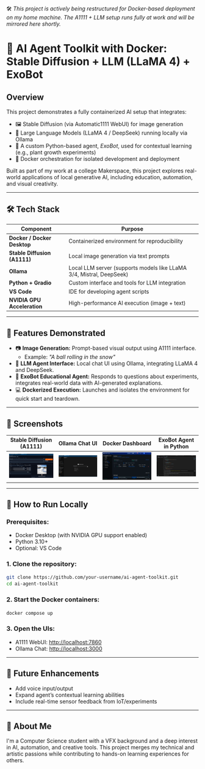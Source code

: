 🛠️ *This project is actively being restructured for Docker-based deployment on my home machine. The A1111 + LLM setup runs fully at work and will be mirrored here shortly.*
# 🧠 AI Agent Toolkit with Docker: Stable Diffusion + LLM (LLaMA 4) + ExoBot

## Overview

This project demonstrates a fully containerized AI setup that integrates:
- 🖼️ Stable Diffusion (via Automatic1111 WebUI) for image generation
- 💬 Large Language Models (LLaMA 4 / DeepSeek) running locally via Ollama
- 🤖 A custom Python-based agent, *ExoBot*, used for contextual learning (e.g., plant growth experiments)
- 🐳 Docker orchestration for isolated development and deployment

Built as part of my work at a college Makerspace, this project explores real-world applications of local generative AI, including education, automation, and visual creativity.

---

## 🛠️ Tech Stack

| Component | Purpose |
|----------|---------|
| **Docker / Docker Desktop** | Containerized environment for reproducibility |
| **Stable Diffusion (A1111)** | Local image generation via text prompts |
| **Ollama** | Local LLM server (supports models like LLaMA 3/4, Mistral, DeepSeek) |
| **Python + Gradio** | Custom interface and tools for LLM integration |
| **VS Code** | IDE for developing agent scripts |
| **NVIDIA GPU Acceleration** | High-performance AI execution (image + text) |

---

## 🧪 Features Demonstrated

- 📷 **Image Generation:** Prompt-based visual output using A1111 interface.
  - Example: *"A ball rolling in the snow"*
- 🧠 **LLM Agent Interface:** Local chat UI using Ollama, integrating LLaMA 4 and DeepSeek.
- 🧬 **ExoBot Educational Agent:** Responds to questions about experiments, integrates real-world data with AI-generated explanations.
- 💻 **Dockerized Execution:** Launches and isolates the environment for quick start and teardown.

---

## 📸 Screenshots

| Stable Diffusion (A1111) | Ollama Chat UI | Docker Dashboard | ExoBot Agent in Python |
|--------------------------|----------------|------------------|------------------------|
|![A1111 UI](./screenshots/a1111_stable-diffustion.png) | ![Ollama Chat](./screenshots/docker-chat.png) | ![Docker UI](./screenshots/docker_ui.png) | ![ExoBot](./screenshots/exobot.png) 

---

## 🚀 How to Run Locally

### Prerequisites:
- Docker Desktop (with NVIDIA GPU support enabled)
- Python 3.10+
- Optional: VS Code

### 1. Clone the repository:
```bash
git clone https://github.com/your-username/ai-agent-toolkit.git
cd ai-agent-toolkit
```

### 2. Start the Docker containers:
```bash
docker compose up
```

### 3. Open the UIs:
- A1111 WebUI: [http://localhost:7860](http://localhost:7860)
- Ollama Chat: [http://localhost:3000](http://localhost:3000)

---

## 🧩 Future Enhancements

- Add voice input/output
- Expand agent’s contextual learning abilities
- Include real-time sensor feedback from IoT/experiments

---

## 👋 About Me

I'm a Computer Science student with a VFX background and a deep interest in AI, automation, and creative tools. This project merges my technical and artistic passions while contributing to hands-on learning experiences for others.

